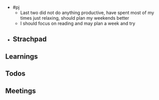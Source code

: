 - #pj
	- Last two did not do anything productive, have spent most of my times just relaxing, should plan my weekends better
	- I should focus on reading and may plan a week and try
- ## Strachpad
## Learnings
## Todos
## Meetings